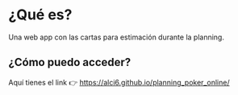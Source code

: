 # ¿Qué es?
Una web app con las cartas para estimación durante la planning. 

## ¿Cómo puedo acceder?
Aquí tienes el link 👉 https://alci6.github.io/planning_poker_online/
